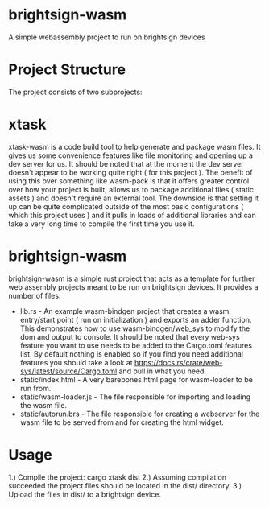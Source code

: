 # brightsign-wasm
A simple webassembly project to run on brightsign devices

# Project Structure
The project consists of two subprojects:

# xtask
xtask-wasm is a code build tool to help generate and package wasm files. It gives us some convenience features
like file monitoring and opening up a dev server for us. It should be noted that at the moment the dev server
doesn't appear to be working quite right ( for this project ). The benefit of using this over something like wasm-pack is that it offers greater control over how your project is built, allows us to package additional files ( static assets ) and doesn't require an external tool. The downside is that setting it up can be quite complicated outside of the most basic configurations ( which this project uses ) and it pulls in loads of additional libraries and can take a very long time to compile the first time you use it.

# brightsign-wasm
brightsign-wasm is a simple rust project that acts as a template for further web assembly projects meant to be
run on brightsign devices. It provides a number of files:

* lib.rs - An example wasm-bindgen project that creates a wasm entry/start point ( run on initialization ) and
  exports an adder function. This demonstrates how to use wasm-bindgen/web_sys to modify the dom and
  output to console. It should be noted that every web-sys feature you want to use needs to be added to the Cargo.toml features list. By default nothing is enabled so if you find you need additional features you should take a look at https://docs.rs/crate/web-sys/latest/source/Cargo.toml and pull in what you need.
* static/index.html - A very barebones html page for wasm-loader to be run from.
* static/wasm-loader.js - The file responsible for importing and loading the wasm file.
* static/autorun.brs - The file responsible for creating a webserver for the wasm file to be served
  from and for creating the html widget.

# Usage
1.) Compile the project: cargo xtask dist
2.) Assuming compilation succeeded the project files should be located in the dist/ directory.
3.) Upload the files in dist/ to a brightsign device.
